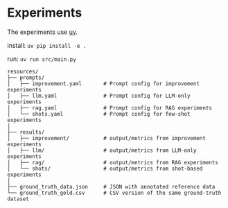 # Experiments

The experiments use [uv](https://docs.astral.sh/uv/).

install: `uv pip install -e .`

run: `uv run src/main.py`

```
resources/
├── prompts/
│   ├── improvement.yaml       # Prompt config for improvement experiments
│   ├── llm.yaml               # Prompt config for LLM-only experiments
│   ├── rag.yaml               # Prompt config for RAG experiments
│   └── shots.yaml             # Prompt config for few-shot experiments
│
├── results/
│   ├── improvement/           # output/metrics from improvement experiments
│   ├── llm/                   # output/metrics from LLM-only experiments
│   ├── rag/                   # output/metrics from RAG experiments
│   └── shots/                 # output/metrics from shot-based experiments
│
├── ground_truth_data.json     # JSON with annotated reference data
└── ground_truth_gold.csv      # CSV version of the same ground-truth dataset
```
